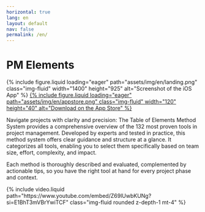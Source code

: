 ```yaml
---
horizontal: true
lang: en
layout: default
nav: false
permalink: /en/
---
```


<div class="landing">
  <h1>PM Elements</h1>
  {% include figure.liquid loading="eager" path="assets/img/en/landing.png" class="img-fluid" width="1400" height="925" alt="Screenshot of the iOS App" %}
  <a href="https://apps.apple.com/us/app/pm-elements/id6738084498">
    {% include figure.liquid loading="eager" path="assets/img/en/appstore.png" class="img-fluid" width="120" height="40" alt="Download on the App Store" %}
  </a>
  <p>Navigate projects with clarity and precision: The Table of Elements Method System provides a comprehensive overview of the 132 most proven tools in project management. Developed by experts and tested in practice, this method system offers clear guidance and structure at a glance. It categorizes all tools, enabling you to select them specifically based on team size, effort, complexity, and impact.</p>
  <p>Each method is thoroughly described and evaluated, complemented by actionable tips, so you have the right tool at hand for every project phase and context.</p>
  {% include video.liquid path="https://www.youtube.com/embed/Z69lUwbKUNg?si=E1BhT3mVBrYwiTCF" class="img-fluid rounded z-depth-1 mt-4" %}
</div>


